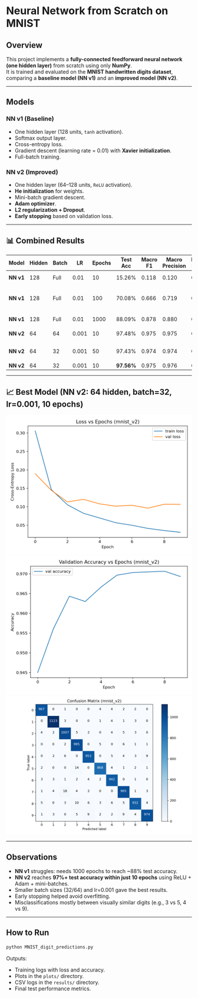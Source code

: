 # Neural Network from Scratch on MNIST

## Overview
This project implements a **fully-connected feedforward neural network (one hidden layer)** from scratch using only **NumPy**.  
It is trained and evaluated on the **MNIST handwritten digits dataset**, comparing a **baseline model (NN v1)** and an **improved model (NN v2)**.

---

## Models

### NN v1 (Baseline)
- One hidden layer (128 units, `tanh` activation).
- Softmax output layer.
- Cross-entropy loss.
- Gradient descent (learning rate = 0.01) with **Xavier initialization**.
- Full-batch training.

### NN v2 (Improved)
- One hidden layer (64–128 units, `ReLU` activation).
- **He initialization** for weights.
- Mini-batch gradient descent.
- **Adam optimizer**.
- **L2 regularization + Dropout**.
- **Early stopping** based on validation loss.

---

## 📊 Combined Results

| Model   | Hidden | Batch | LR     | Epochs | Test Acc | Macro F1 | Macro Precision | Macro Recall | Notes |
|---------|--------|-------|--------|--------|----------|----------|-----------------|--------------|-------|
| **NN v1** | 128    | Full  | 0.01   | 10     | 15.26%   | 0.118   | 0.120           | 0.149        | Underfits badly |
| **NN v1** | 128    | Full  | 0.01   | 100    | 70.08%   | 0.666   | 0.719           | 0.692        | Learns features, some confusion |
| **NN v1** | 128    | Full  | 0.01   | 1000   | 88.09%   | 0.878   | 0.880           | 0.879        | Converges well |
| **NN v2** | 64     | 64    | 0.001  | 10     | 97.48%   | 0.975   | 0.975           | 0.975        | Strong generalization |
| **NN v2** | 64     | 32    | 0.001  | 50     | 97.43%   | 0.974   | 0.974           | 0.974        | Stable over longer epochs |
| **NN v2** | 64     | 32    | 0.001  | 10     | **97.56%** | 0.975   | 0.976           | 0.975        | Best run |

---

## 📈 Best Model (NN v2: 64 hidden, batch=32, lr=0.001, 10 epochs)

![Loss Curve](results/best_result_v2/loss_curve_mnist_v2_epochs_10.png)  
![Val Accuracy](results/best_result_v2/val_metrics_mnist_v2_epochs_10.png)  
![Confusion Matrix](results/best_result_v2/confusion_matrix_mnist_v2.png)  

---

## Observations
- **NN v1** struggles: needs 1000 epochs to reach ~88% test accuracy.
- **NN v2** reaches **97%+ test accuracy within just 10 epochs** using ReLU + Adam + mini-batches.
- Smaller batch sizes (32/64) and lr=0.001 gave the best results.
- Early stopping helped avoid overfitting.
- Misclassifications mostly between visually similar digits (e.g., 3 vs 5, 4 vs 9).

---

## How to Run
```bash
python MNIST_digit_predictions.py
```

Outputs:
- Training logs with loss and accuracy.
- Plots in the `plots/` directory.
- CSV logs in the `results/` directory.
- Final test performance metrics.
